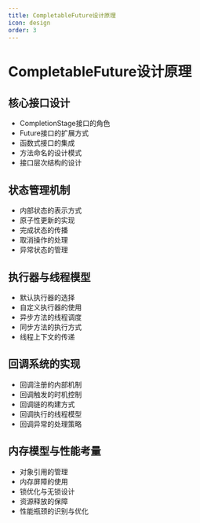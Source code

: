 ```yaml
---
title: CompletableFuture设计原理
icon: design
order: 3
---
```


# CompletableFuture设计原理

## 核心接口设计

- CompletionStage接口的角色
- Future接口的扩展方式
- 函数式接口的集成
- 方法命名的设计模式
- 接口层次结构的设计

## 状态管理机制

- 内部状态的表示方式
- 原子性更新的实现
- 完成状态的传播
- 取消操作的处理
- 异常状态的管理

## 执行器与线程模型

- 默认执行器的选择
- 自定义执行器的使用
- 异步方法的线程调度
- 同步方法的执行方式
- 线程上下文的传递

## 回调系统的实现

- 回调注册的内部机制
- 回调触发的时机控制
- 回调链的构建方式
- 回调执行的线程模型
- 回调异常的处理策略

## 内存模型与性能考量

- 对象引用的管理
- 内存屏障的使用
- 锁优化与无锁设计
- 资源释放的保障
- 性能瓶颈的识别与优化
